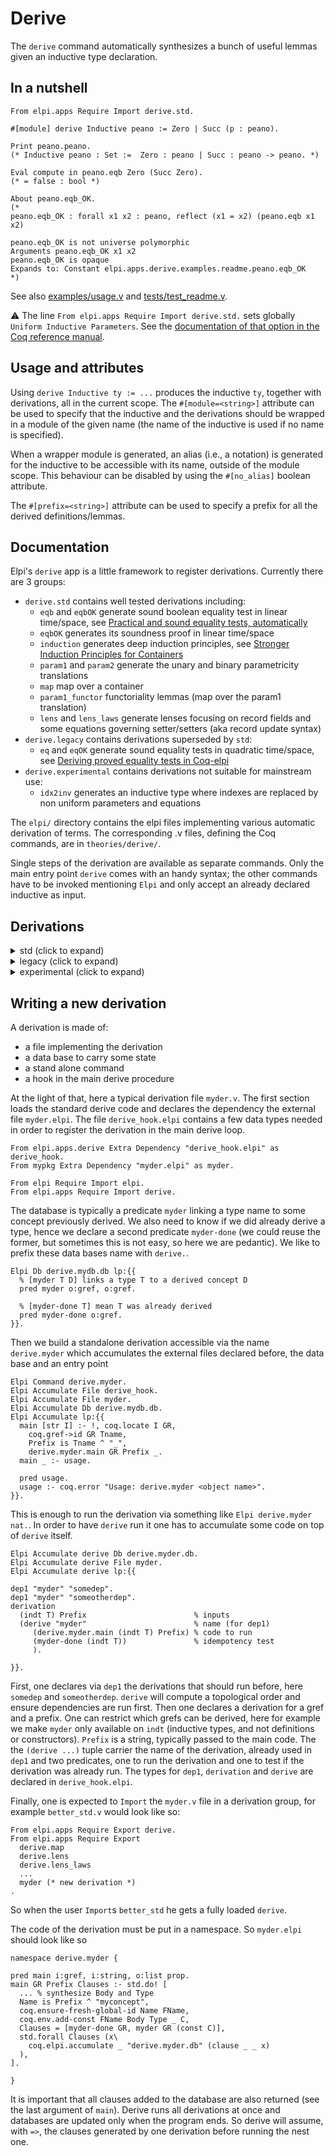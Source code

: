 # Derive

The `derive` command automatically synthesizes a bunch of useful lemmas
given an inductive type declaration.

## In a nutshell

```coq
From elpi.apps Require Import derive.std.

#[module] derive Inductive peano := Zero | Succ (p : peano).

Print peano.peano.
(* Inductive peano : Set :=  Zero : peano | Succ : peano -> peano. *)

Eval compute in peano.eqb Zero (Succ Zero).
(* = false : bool *)

About peano.eqb_OK.
(*
peano.eqb_OK : forall x1 x2 : peano, reflect (x1 = x2) (peano.eqb x1 x2)

peano.eqb_OK is not universe polymorphic
Arguments peano.eqb_OK x1 x2
peano.eqb_OK is opaque
Expands to: Constant elpi.apps.derive.examples.readme.peano.eqb_OK
*)
```

See also [examples/usage.v](examples/usage.v) and [tests/test_readme.v](tests/test_readme.v).

:warning: The line `From elpi.apps Require Import derive.std.` sets globally 
`Uniform Inductive Parameters`.
See the [documentation of that option in the Coq reference manual](https://coq.inria.fr/refman/language/core/inductive.html#coq:flag.Uniform-Inductive-Parameters).

## Usage and attributes

Using `derive Inductive ty := ...` produces the inductive `ty`, together with
derivations, all in the current scope. The `#[module=<string>]` attribute can
be used to specify that the inductive and the derivations should be wrapped
in a module of the given name (the name of the inductive is used if no name
is specified).

When a wrapper module is generated, an alias (i.e., a notation) is generated
for the inductive to be accessible with its name, outside of the module scope.
This behaviour can be disabled by using the `#[no_alias]` boolean attribute.

The `#[prefix=<string>]` attribute can be used to specify a prefix for all the
derived definitions/lemmas.

## Documentation

Elpi's `derive` app is a little framework to register derivations.
Currently there are 3 groups:
- `derive.std` contains well tested derivations including:
  + `eqb` and `eqbOK` generate sound boolean equality test in linear time/space, see
     [Practical and sound equality tests, automatically](https://hal.inria.fr/hal-03800154)
  + `eqbOK` generates its soundness proof in linear time/space
  + `induction` generates deep induction principles, see
     [Stronger Induction Principles for Containers](http://drops.dagstuhl.de/opus/volltexte/2019/11084/)
  + `param1` and `param2` generate the unary and binary parametricity translations
  + `map` map over a container
  + `param1_functor` functoriality lemmas (map over the param1 translation)
  + `lens` and `lens_laws` generate lenses focusing on record fields and some
    equations governing setter/setters (aka record update syntax)
- `derive.legacy` contains derivations superseded by `std`:
  + `eq` and `eqOK` generate sound equality tests in quadratic time/space, see
     [Deriving proved equality tests in Coq-elpi](http://drops.dagstuhl.de/opus/volltexte/2019/11084/)
- `derive.experimental` contains derivations not suitable for mainstream use:
  + `idx2inv` generates an inductive type where indexes are replaced by
    non uniform parameters and equations


The `elpi/` directory contains the elpi files implementing various automatic
derivation of terms.  The corresponding .v files, defining the Coq commands,
are in `theories/derive/`.

Single steps of the derivation are available as separate commands.
Only the main entry point `derive` comes with an handy syntax; the other
commands have to be invoked mentioning `Elpi` and only accept an already
declared inductive as input.

## Derivations

<details><summary>std (click to expand)</summary><p>

### `map`

Map a container over its parameters. 

```coq
Elpi derive.map list.
Check list_map : forall A B, (A -> B) -> list A -> list B.
```

### `lens`
See also [theories/derive/lens.v](theories/derive/lens.v) for the `Lens` definition and the support constants `view`, `set` and `over`.
```coq
Record pa_record A := { f3 : peano; f4 : A; }.
Elpi derive.lens pa_record.
Check _f3 : forall A, Lens (pa_record A) (pa_record A) peano peano. 
```

### `lens_laws`
See also [theories/derive/lens_laws.v](theories/derive/lens_laws.v) for the statements of the 4 laws (set_set, view_set, set_view, exchange).
```coq
Elpi derive.lens_laws pa_record.
Check _f3_view_set : forall A (r : pa_record A) x, view _f3 (set _f3 x r) = x.
```

### `param1`

Unary parametricity translation.

```coq
Elpi derive.param1 nat.
Print is_nat. (*
Inductive is_nat : nat -> Type :=
| is_O : is_nat 0
| is_S : forall n : nat, is_nat n -> is_nat (S n) *)
```

### `param2`

Binary parametricity translation.

Main command is `derive.param2`
```coq
Elpi derive.param2 nat.
Print nat_R. (*
Inductive nat_R : nat -> nat -> Set :=
| O_R : nat_R 0 0
| S_R : forall H H0 : nat, nat_R H H0 -> nat_R (S H) (S H0).
```

The command `derive.param2.register` can be used to register
handcrafted parametricity rules, so that they can be used by further
`derive.param2` commands.
```coq
Definition fa := 0.
Definition fb := fa.

Fail Elpi derive.param2 fb.
(* derive.param2: No binary parametricity translation for fa *)

Definition fa_R := O_R.
Elpi derive.param2.register fa fa_R.
Elpi derive.param2 fb.
```

### `param1_functor`

```coq
Elpi derive.param1.functor is_list.
Check is_list_functor : forall A PA QA,
  (forall x, PA x -> QA x) -> forall l, is_list A PA l -> list A QA l.
```

### `param1_trivial`

```coq
Elpi derive.param1.trivial is_nat.
Check is_nat_trivial : forall x : nat, { p : is_nat x & forall q, p = q }.
Check is_nat_inhab : forall x : nat, is_nat x.
```

### `induction`

Induction principle for `T` based on `is_T`

```coq
Elpi derive.induction list.
Check list_induction :
  forall (A : Type) (PA : A -> Type) P,
    P (nil A) ->
    (forall x : A, PA x -> forall xs, P xs -> P (cons A x xs)) ->
    forall l, is_list A PA l -> P l.
```

### `tag`

The "name" of the constructor

```coq
Elpi derive.tag peano.
Check peano_tag : peano -> positive.

```

### `fields`

The types of the fields and the fields of each constructor

```coq
Elpi derive.fields peano.
Check peano_fields_t : positive -> Type. 
Check peano_fields : forall (n:peano), peano_fields_t (peano_tag n). 
Check peano_construct : forall (p: positive),  peano_fields_t p -> Datatypes.option peano.
Check peano_constructP : forall (n:peano), peano_construct (peano_tag n) (peano_fields n) = Datatypes.Some n.
```

### `eqb`

Equality test

```coq
Elpi derive.eqb peano.
Check peano_eqb : peano -> peano -> bool.

```

### `eqbcorrect`

Two directions of the soundness proof

```coq
Elpi derive.eqbcorrect peano.
Check peano_eqb_correct : forall n m, peano_eqb n m = true -> n = m.
Check peano_eqb_refl : forall n, peano_eqb n n = true.
```

### `eqbOK`

The soundness proof

```coq
Elpi derive.eqbOK peano. 
Check peano_eqb_OK : forall n m, reflect (n = m) (peano_eqb n m).
```

### `param1_congr`

Used by `param1_trivial`, not interesting.

```coq
Elpi derive.param1.congr is_nat.
Check is_Succ congr : forall x (px qx : is_nat x),
  px = qx -> 
  is_Succ x px = is_Succ x qx.
```

</p></details>

<details><summary>legacy (click to expand)</summary><p>

See [Deriving proved equality tests in Coq-elpi: Stronger Induction Principles for
Containers](http://drops.dagstuhl.de/opus/volltexte/2019/11084/) for a
description of most of these components.


<img align="right" src="https://github.com/LPCIC/coq-elpi/blob/master/apps/derive/derive.svg" width="40%" />

### `isK`

Given an inductive type it generates for each constructor a function that
tests if a term is a specific constructor.

Example: 
```coq
Elpi derive.isK list.
Print list_is_nil. (*
list_is_nil = 
  fun (A : Type) (i : list A) =>
    match i with
    | nil => true
    | _ => false
    end
*)
```

### `projK`

Given an inductive type it generates for each constructor `K` and argument
`i` of this constructor a function extracting that argument (provided enough
default values).

```coq
Elpi derive.projK Vector.t.
Check projcons1. (*
projcons1 
 : forall (A : Type) (H : nat),
          A -> forall n : nat, Vector.t A n ->
          Vector.t A H -> A
```
The intended use is to perform injection, i.e. one already has a term of the
shape `K args` and can just use these args to provide the default values.

If the projected argument's type depends on the value of other arguments, then it
is boxed using `existT`.
```coq
Check projcons3. (*
projcons3
     : forall (A : Type) (H : nat),
       A -> forall n : nat, Vector.t A n ->
       Vector.t A H -> {i1 : nat & Vector.t A i1}
*)
```

### injection

`injection H EqAB PL` given an equation `H` of type `EqAB` returns a list
of equations `PL`. `EqAB` is expected to be of the form `K .. = K ..` for
a constructor `K`.

coverage: does not do the smart thing when the obtained equations are like `{ i : nat & Vector.t A i } = ...` in which case, given that `nat` is `eqType` one could obtain systematically the two equalities.

Note: this is not a real derivation, since it generates no constant, but it a piece of
code used by derivations.

### discriminate

`discriminate H EqAB G PG` given an equation `H` of type `EqAB` and
a goal `G` it provides a proof `PG`. It asserts that `EqAB` is of
the form `K1 .. = K2 ..` when `K1` is a constructor different from `K2`.

Note: this is not a real derivation, since it generates no constant, but it a piece of
code used by derivations.

### `bcongr`

We call a boolean congruence lemma an instance of the `reflect` predicate
on a proposition `K x1..xn = K y1..yn` and a boolean expression `b1 && .. bn`.

```coq
Elpi derive.bcongr list.
Check nil_congr : forall A, reflect (@nil A = @nil A) true.
Check cons_congr :
  forall A,
  forall (x y : A) b1, reflect (x = y) b1 ->
  forall (xs ys : list A) b2, reflect (xs = ys) b2 ->
    reflect (cons x xs = cons y ys) (b1 && b2).
```

### `eq`

Generates a boolean comparison function.

```coq
Elpi derive.eq list. 
Check list_eq. (*
list_eq
     : forall A : Type,
       (A -> A -> bool) -> list A -> list A -> bool
*)
```

### `eqK`

Generates, for each constructor, the correctness lemma for the comparison
function.

```coq
Elpi derive.eqK list.

Check eq_axiom_nil : forall A fa, axiom (list A) (list_eq A fa) (@nil A).

Check eq_axiom_cons : forall A fa,
  forall x, axiom A fa x ->
  forall xs, axiom (list A) (list_eq A fa) xs ->
    axiom (list A) (list_eq A fa) (cons x xs).
```

### `eqcorrect`

Correctness of equality test using reified type information.

```coq
Elpi derive.eqcorrect list.
Check list_eq_correct :
  forall A f l, is_list A (eq_axiom A f) l -> eq_axiom (list A) (list_eq A f) l.
```

### `eqOK`

Correctness of equality test.

```coq
Elpi derive.eqOK list.
Check list_eq_OK :
  forall A f, (forall a, axiom A f a) -> (forall l, eq_axiom (list A) (list_eq A f) l).
```

## Coverage

This is the list of inductive types we use for testing, and the table with the result of each derivation (:sunny: = OK, :bug: = does not work but might, :cloud: = looks like this can't possible work)


```coq
Inductive empty := .
Inductive unit := tt.
Inductive peano := Zero | Succ (n : peano).
Inductive option A := None | Some (_ : A).
Inductive pair A B := Comma (a : A) (b : B).
Inductive seq A := Nil | Cons (x : A) (xs : seq A).
Inductive rose (A : Type) := Leaf | Node (sib : seq (rose A)).
Inductive nest A := NilN | ConsN (x : A) (xs : nest (pair A A)).
Fail Inductive bush A := BNil | BCons (x : A) (xs : bush (bush A)).
Inductive w A := via (f : A -> w A).
Inductive vect A : peano -> Type := VNil : vect A Zero | VCons (x : A) n (xs : vect A n) : vect A (Succ n).
Inductive dyn := box (T : Type) (t : T).
Inductive zeta Sender (Receiver := Sender) := Envelope (a : Sender) (ReplyTo := a) (c : Receiver).
Inductive beta (A : (fun x : Type => x) Type) := Redex (a : (fun x : Type => x) A).
Inductive iota := Why n (a : match n in peano return Type with Zero => peano | Succ _ => unit end).
Inductive large := K1 (_ : unit) | K2 (_ : unit) (_ : unit) | ...
Inductive prim_int := PI (i : Int63.int).
Inductive prim_float := PF (f : PrimFloat.float).
Record fo_record := { f1 : peano; f2 : unit; }.
Record pa_record A := { f3 : peano; f4 : A; }.
Record pr_record A := { pf3 : peano; pf4 : A; }. (* with primitive projections *)
Record dep_record := { f5 : peano; f6 : vect unit f5; }.
Variant enum := E1 | E2 | E3.
```

test       | eq      | param1  | map     | induction | isK     | projK   | bcongr  | eqK     | eqcorrect | eqOK    | lens_laws
-----------|---------|---------|---------|-----------|---------|---------|---------|---------|-----------|---------|----------
empty      | :sunny: | :sunny: | :sunny: | :sunny:   | :sunny: | :sunny: | :sunny: | :sunny: | :sunny:   | :sunny: | :cloud:
unit       | :sunny: | :sunny: | :sunny: | :sunny:   | :sunny: | :sunny: | :sunny: | :sunny: | :sunny:   | :sunny: | :cloud:
peano      | :sunny: | :sunny: | :sunny: | :sunny:   | :sunny: | :sunny: | :sunny: | :sunny: | :sunny:   | :sunny: | :cloud:
option     | :sunny: | :sunny: | :sunny: | :sunny:   | :sunny: | :sunny: | :sunny: | :sunny: | :sunny:   | :sunny: | :cloud:
pair       | :sunny: | :sunny: | :sunny: | :sunny:   | :sunny: | :sunny: | :sunny: | :sunny: | :sunny:   | :sunny: | :cloud:
seq        | :sunny: | :sunny: | :sunny: | :sunny:   | :sunny: | :sunny: | :sunny: | :sunny: | :sunny:   | :sunny: | :cloud:
rose       | :sunny: | :sunny: | :sunny: | :sunny:   | :sunny: | :sunny: | :sunny: | :sunny: | :sunny:   | :sunny: | :cloud:
nest       | :cloud: | :sunny: | :cloud: | :sunny:   | :sunny: | :sunny: | :sunny: | :bug:   | :bug:     | :bug:   | :cloud:
w          | :cloud: | :sunny: | :bug:   | :sunny:   | :sunny: | :sunny: | :sunny: | :bug:   | :bug:     | :bug:   | :cloud:
vect       | :sunny: | :sunny: | :sunny: | :sunny:   | :sunny: | :sunny: | :bug:   | :bug:   | :bug:     | :bug:   | :cloud:
dyn        | :cloud: | :sunny: | :sunny: | :sunny:   | :sunny: | :sunny: | :bug:   | :bug:   | :bug:     | :bug:   | :cloud:
zeta       | :sunny: | :sunny: | :sunny: | :sunny:   | :sunny: | :sunny: | :sunny: | :sunny: | :sunny:   | :sunny: | :cloud:
beta       | :sunny: | :sunny: | :bug:   | :sunny:   | :sunny: | :sunny: | :sunny: | :sunny: | :bug:     | :sunny: | :cloud:
iota       | :cloud: | :sunny: | :sunny: | :sunny:   | :sunny: | :sunny: | :cloud: | :bug:   | :cloud:   | :cloud: | :cloud:
large      | :sunny: | :sunny: | :bug:   | :sunny:   | :sunny: | :sunny: | :sunny: | :sunny: | :sunny:   | :sunny: | :cloud:
prim_int   | :sunny: | :sunny: | :sunny: | :sunny:   | :sunny: | :sunny: | :sunny: | :sunny: | :sunny:   | :sunny: | :cloud:
prim_float | :sunny: | :sunny: | :sunny: | :sunny:   | :sunny: | :sunny: | :sunny: | :sunny: | :cloud:   | :cloud: | :cloud:
fo_record  | :sunny: | :sunny: | :sunny: | :sunny:   | :sunny: | :sunny: | :sunny: | :sunny: | :sunny:   | :sunny: | :sunny:
pa_record  | :sunny: | :sunny: | :sunny: | :sunny:   | :sunny: | :sunny: | :sunny: | :sunny: | :sunny:   | :sunny: | :sunny:
pr_record  | :sunny: | :sunny: | :sunny: | :sunny:   | :sunny: | :sunny: | :sunny: | :sunny: | :sunny:   | :sunny: | :sunny:
dep_record | :bug:   | :sunny: | :sunny: | :sunny:   | :sunny: | :sunny: | :bug:   | :bug:   | :bug:     | :bug:   | :cloud:  
enum       | :sunny: | :sunny: | :sunny: | :sunny:   | :sunny: | :sunny: | :sunny: | :sunny: | :sunny:   | :sunny: | :cloud:


test      | functor | inhab   | congr     | trivial |
----------|---------|---------|-----------|---------|
is_empty  | :sunny: | :sunny: | :sunny:   | :sunny: |
is_unit   | :sunny: | :sunny: | :sunny:   | :sunny: |
is_peano  | :sunny: | :sunny: | :sunny:   | :sunny: |
is_option | :sunny: | :sunny: | :sunny:   | :sunny: |
is_pair   | :sunny: | :sunny: | :sunny:   | :sunny: |
is_seq    | :sunny: | :sunny: | :sunny:   | :sunny: |
is_rose   | :sunny: | :sunny: | :sunny:   | :sunny: |
is_nest   | :bug:   | :bug:   | :cloud:   | :cloud: |
is_w      | :bug:   | :sunny: | :sunny:   | :bug:   |
is_vect   | :sunny: | :bug:   | :cloud:   | :bug:   |
is_dyn    | :sunny: | :cloud: | :cloud:   | :bug:   |
is_zeta   | :sunny: | :sunny: | :sunny:   | :sunny: |
is_beta   | :sunny: | :sunny: | :sunny:   | :sunny: |
is_iota   | :sunny: | :bug:   | :cloud:   | :bug:   |
is_large  | :sunny: | :sunny: | :bug:     | :bug:   |
is_prim_int  | :sunny: | :sunny: | :sunny:   | :sunny: |
is_is_prim_float| :sunny: | :sunny: | :sunny:   | :sunny: |
is_fo_record | :sunny: | :sunny: | :sunny:   | :sunny: |
is_pa_record | :sunny: | :sunny: | :sunny:   | :sunny: |
is_pr_record | :sunny: | :sunny: | :sunny:   | :sunny: |
is_dep_record| :sunny: | :bug:   | :sunny:   | :bug:   |
is_enum      | :sunny: | :sunny: | :sunny:   | :sunny: |

</p></details>

<details><summary>experimental (click to expand)</summary><p>


### `invert`

```coq
Inductive is_list A PA : list A -> Type :=
  | nilR : is_list (@nil A)
  | consR : forall a : A, PA a ->
            forall xs : list A, is_list xs -> is_list (cons a xs).

Elpi derive.invert is_list.
Print is_list_inv. (*
Inductive is_list_inv (A : Type) (PA : A -> Type) (idx0 : list A) : Type :=
	| nilR_inv : idx0 = nil -> is_list_inv A PA idx0
  | consR_inv : forall a : A, PA a ->
                forall xs : list A, is_list_inv A PA xs ->
                idx0 = (cons a xs) ->
                is_list_inv A PA idx0.
*)
```

## `idx2inv`

```coq
Elpi derive.idx2inv is_list.
Check is_list_to_is_list_inv :
  forall A PA l, is_list A PA l -> is_list_inv A PA l.
```

</p></details>

## Writing a new derivation

A derivation is made of:
- a file implementing the derivation
- a data base to carry some state
- a stand alone command
- a hook in the main derive procedure

At the light of that, here a typical derivation file `myder.v`.
The first section
loads the standard derive code and declares the dependency the external file
`myder.elpi`. The file `derive_hook.elpi` contains a few data types needed
in order to register the derivation in the main derive loop.

```coq
From elpi.apps.derive Extra Dependency "derive_hook.elpi" as derive_hook.
From mypkg Extra Dependency "myder.elpi" as myder.

From elpi Require Import elpi.
From elpi.apps Require Import derive.
```

The database is typically a predicate `myder` linking a type name to some
concept previously derived. We also need to know if we did already derive a
type, hence we declare a second predicate `myder-done` (we could reuse the
former, but sometimes this is not easy, so here we are pedantic).
We like to prefix these data bases name with `derive.`.

```coq
Elpi Db derive.mydb.db lp:{{
  % [myder T D] links a type T to a derived concept D
  pred myder o:gref, o:gref.

  % [myder-done T] mean T was already derived
  pred myder-done o:gref.
}}.
```

Then we build a standalone derivation accessible via the name `derive.myder`
which accumulates the external files declared before, the data base and
an entry point

```coq
Elpi Command derive.myder.
Elpi Accumulate File derive_hook.
Elpi Accumulate File myder.
Elpi Accumulate Db derive.mydb.db.
Elpi Accumulate lp:{{
  main [str I] :- !, coq.locate I GR,
    coq.gref->id GR Tname,
    Prefix is Tname ^ "_",
    derive.myder.main GR Prefix _.
  main _ :- usage.

  pred usage.
  usage :- coq.error "Usage: derive.myder <object name>".
}}. 

```

This is enough to run the derivation via something like
`Elpi derive.myder nat.`. In order to have `derive` run it one has to
accumulate some code on top of `derive` itself.

```coq
Elpi Accumulate derive Db derive.myder.db.
Elpi Accumulate derive File myder.
Elpi Accumulate derive lp:{{

dep1 "myder" "somedep".
dep1 "myder" "someotherdep".
derivation
  (indt T) Prefix                        % inputs
  (derive "myder"                        % name (for dep1)
     (derive.myder.main (indt T) Prefix) % code to run
     (myder-done (indt T))               % idempotency test
     ).

}}.
```

First, one declares via `dep1`
the derivations that should run before, here `somedep`
and `someotherdep`. `derive` will compute a topological order and ensure
dependencies are run first.
Then one declares a derivation for a gref and a prefix. One can restrict
which grefs can be derived, here for example we make `myder` only available
on `indt` (inductive types, and not definitions or constructors).
`Prefix` is a string, typically passed to the main code.
The the `(derive ...)` tuple carrier the name of the derivation, already used
in `dep1` and two predicates, one to run the derivation and one to
test if the derivation was already run.
The types for `dep1`, `derivation` and `derive` are declared in
`derive_hook.elpi`.

Finally, one is expected to `Import` the `myder.v` file in a derivation
group, for example `better_std.v` would look like so:

```coq
From elpi.apps Require Export derive.
From elpi.apps Require Export
  derive.map
  derive.lens
  derive.lens_laws
  ...
  myder (* new derivation *)
. 
```

So when the user `Import`s `better_std` he gets a fully loaded `derive`.

The code of the derivation must be put in a namespace. So `myder.elpi` should
look like so

```elpi
namespace derive.myder {

pred main i:gref, i:string, o:list prop.
main GR Prefix Clauses :- std.do! [
  ... % synthesize Body and Type
  Name is Prefix ^ "myconcept",
  coq.ensure-fresh-global-id Name FName,
  coq.env.add-const FName Body Type _ C,
  Clauses = [myder-done GR, myder GR (const C)],
  std.forall Clauses (x\
    coq.elpi.accumulate _ "derive.myder.db" (clause _ _ x)
  ),
].

}
```

It is important that all clauses added to the database are also returned
(see the last argument of `main`). Derive runs all derivations at once
and databases are updated only when the program ends. So derive will
assume, with `=>`, the clauses generated by one derivation before running the
nest one.
